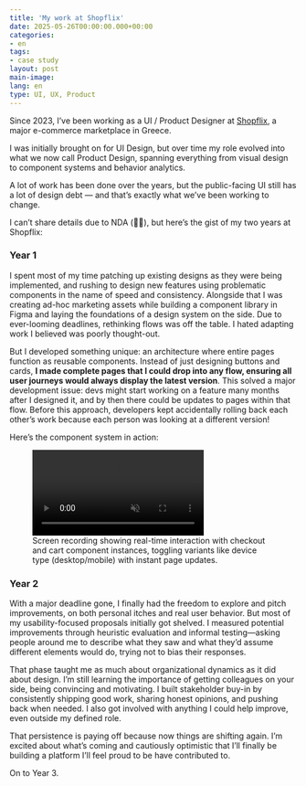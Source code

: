 ```yaml
---
title: 'My work at Shopflix'
date: 2025-05-26T00:00:00.000+00:00
categories:
- en
tags:
- case study
layout: post
main-image: 
lang: en
type: UI, UX, Product
---
```


Since 2023, I’ve been working as a UI / Product Designer at [Shopflix](https://shopflix.gr/), a major e-commerce marketplace in Greece.

I was initially brought on for UI Design, but over time my role evolved into what we now call Product Design, spanning everything from visual design to component systems and behavior analytics.

A lot of work has been done over the years, but the public-facing UI still has a lot of design debt — and that’s exactly what we’ve been working to change.

I can’t share details due to NDA (😮‍💨), but here’s the gist of my two years at Shopflix:

### Year 1
I spent most of my time patching up existing designs as they were being implemented, and rushing to design new features using problematic components in the name of speed and consistency. Alongside that I was creating ad-hoc marketing assets while building a component library in Figma and laying the foundations of a design system on the side. Due to ever-looming deadlines, rethinking flows was off the table. I hated adapting work I believed was poorly thought-out.

But I developed something unique: an architecture where entire pages function as reusable components. Instead of just designing buttons and cards, **I made complete pages that I could drop into any flow, ensuring all user journeys would always display the latest version**. This solved a major development issue: devs might start working on a feature many months after I designed it, and by then there could be updates to pages within that flow. Before this approach, developers kept accidentally rolling back each other’s work because each person was looking at a different version!

Here’s the component system in action:

<figure>
  <video autoplay loop muted src="/assets/shopflix/shopflix-checkout-cart-components.mp4" class="w-100 br3"></video>
  <figcaption>Screen recording showing real-time interaction with checkout and cart component instances, toggling variants like device type (desktop/mobile) with instant page updates.</figcaption>
</figure>

### Year 2
With a major deadline gone, I finally had the freedom to explore and pitch improvements, on both personal itches and real user behavior. But most of my usability-focused proposals initially got shelved. I measured potential improvements through heuristic evaluation and informal testing—asking people around me to describe what they saw and what they’d assume different elements would do, trying not to bias their responses.

That phase taught me as much about organizational dynamics as it did about design. I’m still learning the importance of getting colleagues on your side, being convincing and motivating. I built stakeholder buy-in by consistently shipping good work, sharing honest opinions, and pushing back when needed. I also got involved with anything I could help improve, even outside my defined role.

That persistence is paying off because now things are shifting again. I’m excited about what’s coming and cautiously optimistic that I’ll finally be building a platform I’ll feel proud to be have contributed to.

On to Year 3.